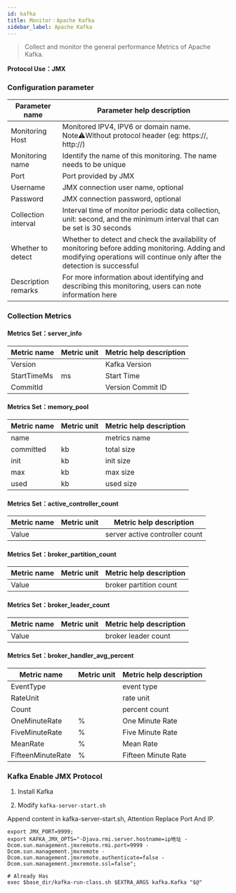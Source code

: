 ```yaml
---
id: kafka  
title: Monitor：Apache Kafka      
sidebar_label: Apache Kafka
---
```


> Collect and monitor the general performance Metrics of Apache Kafka.

**Protocol Use：JMX**

### Configuration parameter

| Parameter name      | Parameter help description |
| ----------- | ----------- |
| Monitoring Host     | Monitored IPV4, IPV6 or domain name. Note⚠️Without protocol header (eg: https://, http://) |
| Monitoring name     | Identify the name of this monitoring. The name needs to be unique |
| Port        | Port provided by JMX |
| Username      | JMX connection user name, optional |
| Password       | JMX connection password, optional |
| Collection interval   | Interval time of monitor periodic data collection, unit: second, and the minimum interval that can be set is 30 seconds |
| Whether to detect    | Whether to detect and check the availability of monitoring before adding monitoring. Adding and modifying operations will continue only after the detection is successful |
| Description remarks    | For more information about identifying and describing this monitoring, users can note information here |

### Collection Metrics

#### Metrics Set：server_info

| Metric name      | Metric unit | Metric help description |
| ----------- | ----------- | ----------- |
| Version         |  | Kafka Version |
| StartTimeMs            | ms | Start Time |
| CommitId         |  | Version Commit ID |


#### Metrics Set：memory_pool

| Metric name      | Metric unit | Metric help description |
| ----------- | ----------- | ----------- |
| name         |  | metrics name |
| committed            | kb | total size |
| init         | kb | init size |
| max | kb | max size |
| used         | kb | used size |

#### Metrics Set：active_controller_count

| Metric name      | Metric unit | Metric help description |
| ----------- | ----------- | ----------- |
| Value            |  | server active controller count |


#### Metrics Set：broker_partition_count

| Metric name      | Metric unit | Metric help description |
| ----------- | ----------- | ----------- |
| Value            |  | broker partition count |

#### Metrics Set：broker_leader_count

| Metric name      | Metric unit | Metric help description |
| ----------- | ----------- | ----------- |
| Value            |  | broker leader count |


#### Metrics Set：broker_handler_avg_percent 

| Metric name      | Metric unit | Metric help description |
| ----------- | ----------- | ----------- |
| EventType            |  | event type |
| RateUnit            |  | rate unit |
| Count            |  | percent count |
| OneMinuteRate            | % | One Minute Rate |
| FiveMinuteRate            | % |  Five Minute Rate |
| MeanRate            | % | Mean Rate |
| FifteenMinuteRate            | % | Fifteen Minute Rate |


### Kafka Enable JMX Protocol

1. Install Kafka

2. Modify `kafka-server-start.sh` 

Append content in kafka-server-start.sh, Attention Replace Port And IP.

```shell
export JMX_PORT=9999;
export KAFKA_JMX_OPTS="-Djava.rmi.server.hostname=ip地址 -Dcom.sun.management.jmxremote.rmi.port=9999 -Dcom.sun.management.jmxremote -Dcom.sun.management.jmxremote.authenticate=false -Dcom.sun.management.jmxremote.ssl=false";

# Already Has 
exec $base_dir/kafka-run-class.sh $EXTRA_ARGS kafka.Kafka "$@"
```


